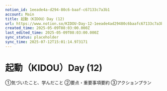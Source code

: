 ```yaml
---
notion_id: 1eeade4a-d294-80c6-baaf-c67133c7a3b1
account: Main
title: 起動（KIDOU）Day (12)
url: https://www.notion.so/KIDOU-Day-12-1eeade4ad29480c6baafc67133c7a3b1
created_time: 2025-05-09T08:03:00.000Z
last_edited_time: 2025-05-09T08:03:00.000Z
sync_status: placeholder
sync_time: 2025-07-12T15:01:14.973171
---
```

# 起動（KIDOU）Day (12)

①気づいたこと、学んだこと
②要点・重要事項要約
③アクションプラン